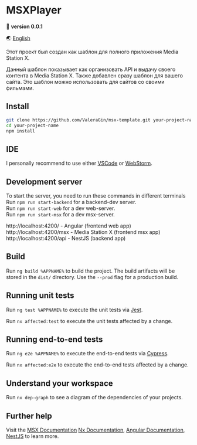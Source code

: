 # MSXPlayer

🚀 **version 0.0.1**

🌏 [English](README.md)

Этот проект был создан как шаблон для полного приложения Media Station X.

Данный шаблон показывает как организовать API и выдачу своего контента в Media Station X. Также добавлен сразу шаблон для вашего сайта. Это шаблон можно использовать для сайтов со своими фильмами.

## Install

```bash
git clone https://github.com/ValeraGin/msx-template.git your-project-name
cd your-project-name
npm install
```

## IDE

I personally recommend to use either [VSCode](https://code.visualstudio.com/) or [WebStorm](https://www.jetbrains.com/ru-ru/webstorm/).

## Development server

To start the server, you need to run these commands in different terminals  
Run `npm run start-backend` for a backend-dev server.  
Run `npm run start-web` for a dev web-server.  
Run `npm run start-msx` for a dev msx-server.  

http://localhost:4200/ - Angular (frontend web app)  
http://localhost:4200/msx - Media Station X (frontend msx app)  
http://localhost:4200/api - NestJS (backend app)  

## Build

Run `ng build %APPNAME%` to build the project. The build artifacts will be stored in the `dist/` directory. Use the `--prod` flag for a production build.

## Running unit tests

Run `ng test %APPNAME%` to execute the unit tests via [Jest](https://jestjs.io).

Run `nx affected:test` to execute the unit tests affected by a change.

## Running end-to-end tests

Run `ng e2e %APPNAME%` to execute the end-to-end tests via [Cypress](https://www.cypress.io).

Run `nx affected:e2e` to execute the end-to-end tests affected by a change.

## Understand your workspace

Run `nx dep-graph` to see a diagram of the dependencies of your projects.

## Further help

Visit the [MSX Documentation](https://msx.benzac.de/wiki/index.php) [Nx Documentation](https://nx.dev/angular), [Angular Documentation](https://angular.io/), [NestJS](https://nestjs.com/) to learn more.
